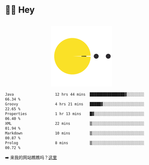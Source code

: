 
# 👋🏻 Hey
<div align="center">
	<br>
	<img src="https://raw.githubusercontent.com/Aniket965/Aniket965/master/pacman.svg?sanitize=true" width="200" height="200">
	<br>
</div>

<!--START_SECTION:waka-->

```text
Java                   12 hrs 44 mins  ████████████████▓░░░░░░░░   66.34 %
Groovy                 4 hrs 21 mins   █████▓░░░░░░░░░░░░░░░░░░░   22.65 %
Properties             1 hr 13 mins    █▓░░░░░░░░░░░░░░░░░░░░░░░   06.40 %
XML                    22 mins         ▒░░░░░░░░░░░░░░░░░░░░░░░░   01.94 %
Markdown               10 mins         ▒░░░░░░░░░░░░░░░░░░░░░░░░   00.87 %
Prolog                 8 mins          ▒░░░░░░░░░░░░░░░░░░░░░░░░   00.72 %
```

<!--END_SECTION:waka-->

 ➡️  来我的网站瞧瞧吗？[这里](https://www.shaolongfei.com)
